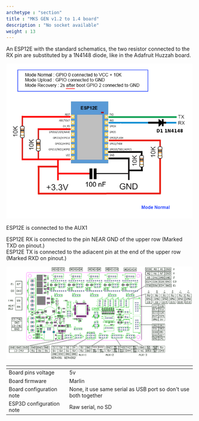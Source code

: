 ```yaml
---
archetype : "section"
title : "MKS GEN v1.2 to 1.4 board"
description : "No socket available"
weight : 13
---
```



An ESP12E with the standard schematics, the two resistor connected to the RX pin are substituted by a 1N4148 diode, like in the Adafruit Huzzah board.  

![step1](wires.png?width=300px)

ESP12E is connected to the AUX1

ESP12E RX is connected to the pin NEAR GND of the upper row (Marked TXD on pinout.)  
ESP12E TX is connected to the adiacent pin at the end of the upper row (Marked RXD on pinout.)

![step2](board.png?width=300px)


| <!-- -->  | <!-- --> |
|-|-|
| Board pins voltage | 5v |
| Board firmware | Marlin | 
| Board configuration note | None, it use same serial as USB port so don't use both together |
| ESP3D configuration note | Raw serial, no SD |